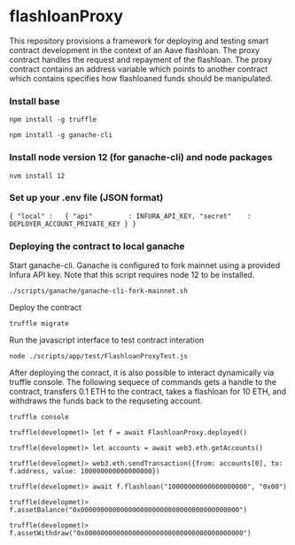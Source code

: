 # flashloanProxy

This repository provisions a framework for deploying and testing smart contract development in the context of an Aave flashloan. The proxy contract handles the request and repayment of the flashloan. The proxy contract contains an address variable which points to another contract which contains specifies how flashloaned funds should be manipulated.

### Install base 
`npm install -g truffle`

`npm install -g ganache-cli`

### Install node version 12 (for ganache-cli) and node packages

`nvm install 12` 

### Set up your .env file (JSON format)

`{
	"local" :	{
		"api"		  :	INFURA_API_KEY,
		"secret"	:	DEPLOYER_ACCOUNT_PRIVATE_KEY
	}
}
`

### Deploying the contract to local ganache

Start ganache-cli. Ganache is configured to fork mainnet using a provided Infura API key. Note that this script requires node 12 to be installed.

`./scripts/ganache/ganache-cli-fork-mainnet.sh`

Deploy the contract

`truffle migrate`

Run the javascript interface to test contract interation

`node ./scripts/app/test/FlashloanProxyTest.js` 

After deploying the conract, it is also possible to interact dynamically via truffle console. The following sequece of commands gets a handle to the contract, transfers 0.1 ETH to the contract, takes a flashloan for 10 ETH, and withdraws the funds back to the requseting account.

  `truffle console`

   `truffle(developmet)> let f = await FlashloanProxy.deployed()`
	
  `truffle(developmet)> let accounts = await web3.eth.getAccounts()`
	
  `truffle(developmet)> web3.eth.sendTransaction({from: accounts[0], to: f.address, value: 100000000000000000})`
  
  `truffle(developmet)> await f.flashloan("10000000000000000000", "0x00")`
  
  `truffle(developmet)> f.assetBalance("0x0000000000000000000000000000000000000000")`

  `truffle(developmet)> f.assetWithdraw("0x0000000000000000000000000000000000000000")`

  
  
  
  
  
